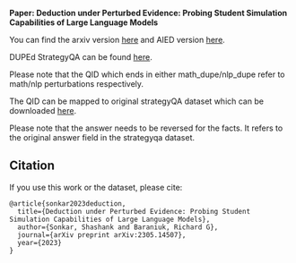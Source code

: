 **Paper: Deduction under Perturbed Evidence: Probing Student Simulation Capabilities of Large Language Models** 

You can find the arxiv version [here](https://arxiv.org/abs/2305.14507) and AIED version [here](https://ceur-ws.org/Vol-3487/short4.pdf).

DUPEd  StrategyQA can be found [here](https://huggingface.co/datasets/luffycodes/DUPEd_StrategyQA).

Please note that the QID which ends in either math_dupe/nlp_dupe refer to math/nlp perturbations respectively.

The QID can be mapped to original strategyQA dataset which can be downloaded [here](https://allenai.org/data/strategyqa).

Please note that the answer needs to be reversed for the facts.
It refers to the original answer field in the strategyqa dataset.

## Citation
If you use this work or the dataset, please cite:

```
@article{sonkar2023deduction,
  title={Deduction under Perturbed Evidence: Probing Student Simulation Capabilities of Large Language Models},
  author={Sonkar, Shashank and Baraniuk, Richard G},
  journal={arXiv preprint arXiv:2305.14507},
  year={2023}
}
```
